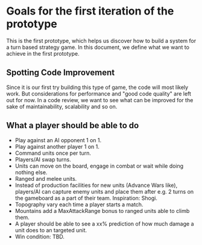 # Goals for the first iteration of the prototype

This is the first prototype, which helps us discover how to build a system for a turn based strategy game. In this document, we define what we want to achieve in the first prototype.

## Spotting Code Improvement
Since it is our first try building this type of game, the code will most likely work. But considerations for performance and "good code quality" are left out for now. In a code review, we want to see what can be improved for the sake of maintainability, scalability and so on.

## What a player should be able to do
- Play against an AI opponent 1 on 1.
- Play against another player 1 on 1.
- Command units once per turn.
- Players/AI swap turns.
- Units can move on the board, engage in combat or wait while doing nothing else.
- Ranged and melee units.
- Instead of production facilities for new units (Advance Wars like), players/AI can capture enemy units and place them after e.g. 2 turns on the gameboard as a part of their team. Inspiration: Shogi.
- Topography vary each time a player starts a match.
- Mountains add a MaxAttackRange bonus to ranged units able to climb them.
- A player should be able to see a xx% prediction of how much damage a unit does to an targeted unit.
- Win condition: TBD.